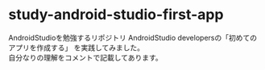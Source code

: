 # study-android-studio-first-app
AndroidStudioを勉強するリポジトリ
AndroidStudio developersの「初めてのアプリを作成する」
を実践してみました。  
自分なりの理解をコメントで記載してあります。